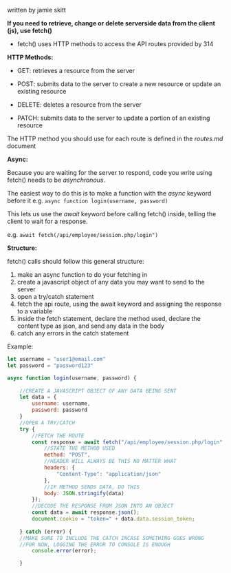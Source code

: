 written by jamie skitt

**If you need to retrieve, change or delete serverside data from the client (js), use fetch()**
- fetch() uses HTTP methods to access the API routes provided by 314

**HTTP Methods:**
- GET: retrieves a resource from the server

- POST: submits data to the server to create a new resource or update an existing resource

- DELETE: deletes a resource from the server

- PATCH: submits data to the server to update a portion of an existing resource

The HTTP method you should use for each route is defined in the *routes.md* document

**Async:**

Because you are waiting for the server to respond, code you write using fetch() needs to be *asynchronous*.

The easiest way to do this is to make a function with the *async* keyword before it e.g. 
  `async function login(username, password)`

This lets us use the *await* keyword before calling fetch() inside, telling the client to wait for a response.

e.g. `await fetch(/api/employee/session.php/login")`

**Structure:**

fetch() calls should follow this general structure:
1. make an async function to do your fetching in
2. create a javascript object of any data you may want to send to the server
3. open a try/catch statement
4. fetch the api route, using the await keyword and assigning the response to a variable
5. inside the fetch statement, declare the method used, declare the content type as json, and send any data in the body
6. catch any errors in the catch statement



Example:
```js
let username = "user1@email.com"
let password = "password123"

async function login(username, password) {
    
    //CREATE A JAVASCRIPT OBJECT OF ANY DATA BEING SENT
    let data = {
        username: username,
        password: password
    }  
    //OPEN A TRY/CATCH
    try {
        //FETCH THE ROUTE
        const response = await fetch("/api/employee/session.php/login", {
            //STATE THE METHOD USED
            method: "POST",
            //HEADER WILL ALWAYS BE THIS NO MATTER WHAT
            headers: {                                  
                "Content-Type": "application/json"
            },
            //IF METHOD SENDS DATA, DO THIS
            body: JSON.stringify(data)
        });
        //DECODE THE RESPONSE FROM JSON INTO AN OBJECT
        const data = await response.json();
        document.cookie = "token=" + data.data.session_token;
  
    } catch (error) {
    //MAKE SURE TO INCLUDE THE CATCH INCASE SOMETHING GOES WRONG
    //FOR NOW, LOGGING THE ERROR TO CONSOLE IS ENOUGH
        console.error(error);

    }
```
